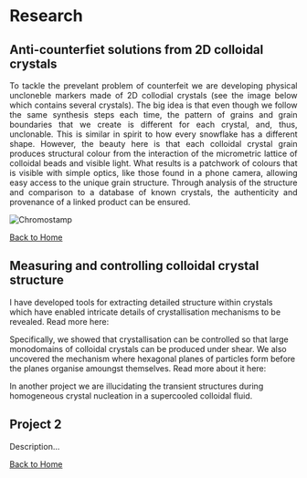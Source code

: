 # Research

## Anti-counterfiet solutions from 2D colloidal crystals

<div style="text-align: justify;">
To tackle the prevelant problem of counterfeit we are developing physical uncloneble markers made of 2D collodial crystals (see the image below which contains several crystals). The big idea is that even though we follow the same synthesis steps each time, the pattern of grains and grain boundaries that we create is different for each crystal, and, thus, unclonable. This is similar in spirit to how every snowflake has a different shape. However, the beauty here is that each colloidal crystal grain produces structural colour from the interaction of the micrometric lattice of colloidal beads and visible light. What results is a patchwork of colours that is visible with simple optics, like those found in a phone camera, allowing easy access to the unique grain structure. Through analysis of the structure and comparison to a database of known crystals, the authenticity and provenance of a linked product can be ensured. 
</div>

![Chromostamp](/Images/ENS-Chimie-29112024_Z087641.jpg)

[Back to Home](index.md)

## Measuring and controlling colloidal crystal structure
I have developed tools for extracting detailed structure within crystals which have enabled intricate details of crystallisation mechanisms to be revealed. Read more here: 

Specifically, we showed that crystallisation can be controlled so that large monodomains of colloidal crystals can be produced under shear. We also uncovered the mechanism where hexagonal planes of particles form before the planes organise amoungst themselves. Read more about it here: 

In another project we are illucidating the transient structures during homogeneous crystal nucleation in a supercooled colloidal fluid. 

## Project 2
Description...

[Back to Home](index.md)
